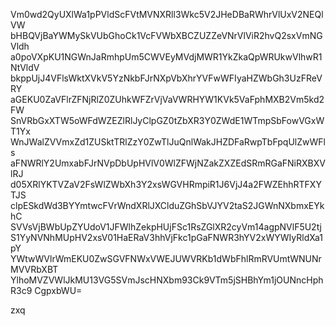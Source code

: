 Vm0wd2QyUXlWa1pPVldScFVtMVNXRll3Wkc5V2JHeDBaRWhrVlUxV2NEQlVW
bHBQVjBaYWMySkVUbGhoCk1VcFVWbXBCZUZZeVNrVlViR2hvQ2sxVmNGVldh
a0poVXpKU1NGWnJaRmhpUm5CWVEyMVdjMWR1YkZkaQpWRUkwVlhwR1NtVldV
bkppUjJ4VFlsWktXVkV5YzNkbFJrNXpVbXhrYVFwWFIyaHZWbGh3UzFReVRY
aGEKU0ZaVFlrZFNjRlZ0ZUhkWFZrVjVaVWRHYW1KVk5VaFphMXB2Vm5kd2FW
SnVRbGxXTW5oWFdWZEZlRlJyClpGZ0tZbXR3Y0ZWdE1WTmpSbFowVGxWT1Yx
WnJWalZVVmxZd1ZUSktTRlZzY0ZwTlJuQnlWakJHZDFaRwpTbFpqUlZwWFls
aFNWRlY2UmxabFJrNVpDbUpHVlV0WlZFWjNZakZXZEdSRmRGaFNiRXBXVlRJ
d05XRlYKTVZaV2FsWlZWbXh3Y2xsWGVHRmpiR1J6VjJ4a2FWZEhhRTFXYTJS
clpESkdWd3BYYmtwcFVrWndXRlJXClduZGhSbVJYV2taS2JGWnNXbmxEYkhC
SVVsVjBWbUpZYUdoV1JFWlhZekpHUjFSc1RsZGlXR2cyVm14agpNVlF5U2tj
S1YyNVNhMUpHV2xsV01HaERaV3hhVjFkc1pGaFNWR3hYV2xWYWIyRldXa1pY
YWtwWVlrWmEKU0ZwSGVFNWxVWEJUWVRKb1dWbFhlRmRVUmtWNUNrMVVRbXBT
YlhoMVZVWlJkMU13VG5SVmJscHNXbm93Ck9VTm5jSHBhYm1jOUNncHphR3c9
CgpxbWU=

zxq
